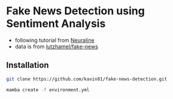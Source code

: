 # Fake News Detection using Sentiment Analysis

- following tutorial from [Neuraline](https://www.youtube.com/watch?v=ZE2DANLfBIs)
- data is from [lutzhamel/fake-news](https://github.com/lutzhamel/fake-news)


## Installation

```bash
git clone https://github.com/kavin81/fake-news-detection.git
```

```bash
mamba create -f environment.yml
```

